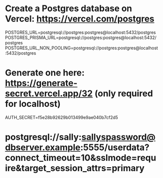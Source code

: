 # Create a Postgres database on Vercel: https://vercel.com/postgres
POSTGRES_URL=postgresql://postgres:postgres@localhost:5432/postgres
POSTGRES_PRISMA_URL=postgresql://postgres:postgres@localhost:5432/postgres
POSTGRES_URL_NON_POOLING=postgresql://postgres:postgres@localhost:5432/postgres

# Generate one here: https://generate-secret.vercel.app/32 (only required for localhost)
AUTH_SECRET=f5e28b92629b013499e9ae040b7cf2d5
# postgresql://sally:sallyspassword@dbserver.example:5555/userdata?connect_timeout=10&sslmode=require&target_session_attrs=primary
